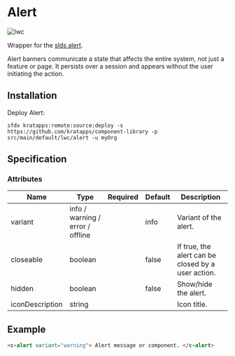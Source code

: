 # Alert

![lwc](https://img.shields.io/badge/LWC-component-blue)

Wrapper for the [slds alert](https://www.lightningdesignsystem.com/components/alert/).

Alert banners communicate a state that affects the entire system, not just a feature or page. It persists over a session and appears without the user initiating the action.

## Installation

Deploy Alert:

```text
sfdx kratapps:remote:source:deploy -s https://github.com/kratapps/component-library -p src/main/default/lwc/alert -u myOrg
```

## Specification

### Attributes

| Name            | Type                             | Required | Default | Description                                        |
|-----------------|----------------------------------|----------|---------|----------------------------------------------------|
| variant         | info / warning / error / offline |          | info    | Variant of the alert.                              |
| closeable       | boolean                          |          | false   | If true, the alert can be closed by a user action. |
| hidden          | boolean                          |          | false   | Show/hide the alert.                               |
| iconDescription | string                           |          |         | Icon title.                                        |

## Example

```html
<c-alert variant="warning"> Alert message or component. </c-alert>
```
